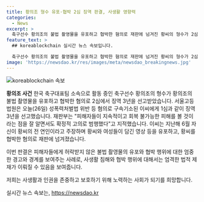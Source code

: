 ```yaml
---
title: 황의조 형수 유포·협박 2심 징역 판결, 사생활 영향력
categories:
  - News
excerpt: >
  축구선수 황의조의 불법 촬영물을 유포하고 협박한 혐의로 재판에 넘겨진 황씨의 형수가 2심에서도 징역 3년을 선고받았습니다. 서울고등법원은 오늘(26일) 성폭력처벌법 위반 등 혐의로 구속기소된 이씨에게 1심과 같이 징역 3년을 선고했습니다. 재판부는 피해자들이 지속적이고 회복 불가능한 피해를 볼 것이라는 점을 잘 알면서도 확정적 고의로 범행했다고 지적했습니다. #황의조 #불법촬영 #협박
feature_text: >
  ## koreablockchain 실시간 뉴스 속보입니다.

  축구선수 황의조의 불법 촬영물을 유포하고 협박한 혐의로 재판에 넘겨진 황씨의 형수가 2심에서도 징역 3년을 선고받았습니다. 서울고등법원은 오늘(26일) 성폭력처벌법 위반 등 혐의로 구속기소된 이씨에게 1심과 같이 징역 3년을 선고했습니다. 재판부는 피해자들이 지속적이고 회복 불가능한 피해를 볼 것이라는 점을 잘 알면서도 확정적 고의로 범행했다고 지적했습니다. #황의조 #불법촬영 #협박
image: 'https://newsdao.kr/res/images/meta/newsdao_breakingnews.jpg'
---
```


<p><img src="https://newsdao.kr/res/images/meta/newsdao_breakingnews.jpg" alt="koreablockchain 속보" /></p>

<p><b>황의조 사건</b>
한국 축구대표팀 소속으로 활동 중인 축구선수 황의조의 형수가 황의조의 불법 촬영물을 유포하고 협박한 혐의로 2심에서 징역 3년을 선고받았습니다. 서울고등법원은 오늘(26일) 성폭력처벌법 위반 등 혐의로 구속기소된 이씨에게 1심과 같이 징역 3년을 선고했습니다. 재판부는 "피해자들이 지속적이고 회복 불가능한 피해를 볼 것이라는 점을 잘 알면서도 확정적 고의로 범행했다"고 지적했습니다. 이씨는 지난해 6월 자신이 황씨의 전 연인이라고 주장하며 황씨와 여성들이 담긴 영상 등을 유포하고, 황씨를 협박한 혐의로 재판에 넘겨졌습니다.</p>

<p>이번 판결은 피해자들에게 허락받지 않은 불법 촬영물의 유포와 협박 행위에 대한 엄중한 경고와 경계를 보여주는 사례로, 사생활 침해와 협박 행위에 대해서는 엄격한 법적 제재가 이뤄질 수 있음을 보여줍니다. </p>

<p>저희는 사생활과 인권을 존중하고 보호하기 위해 노력하는 사회가 되기를 희망합니다.</p>
실시간 뉴스 속보는, <a href="https://newsdao.kr" rel="dofollow">https://newsdao.kr</a>


